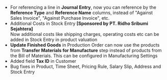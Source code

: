 - For referencing a line in **Journal Entry**, now you can reference by the **Reference Type** and **Reference Name** columns, instead of "Against Sales Invoice", "Against Purchase Invoice", etc.
- Additional Costs in Stock Entry **[Sponsored by PT. Ridho Sribumi Sejahtera]**  
  Now additional costs like shipping charges, operating costs etc can be added in Stock Entry in product valuation
- **Update Finished Goods** in Production Order can now use the products from **Transfer Materials for Manufacture** step instead of products from the Bill of Materials. This can be configured in Manufacturing Settings
- Added field **Tax ID** in Customer
- Bug fixes in Product, Time Sheet, Pricing Rule, Salary Slip, Address and Stock Entry
